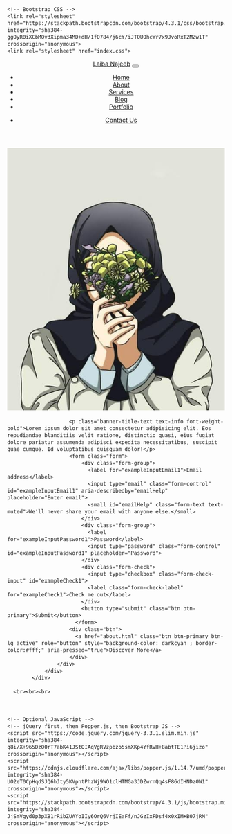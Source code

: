 <!doctype html>
<html lang="en">
  <head>
    <title>Laiba Najeeb</title>
    <!-- Required meta tags -->
    <meta charset="utf-8">
    <meta name="viewport" content="width=device-width, initial-scale=1, shrink-to-fit=no">

    <!-- Bootstrap CSS -->
    <link rel="stylesheet" href="https://stackpath.bootstrapcdn.com/bootstrap/4.3.1/css/bootstrap.min.css" integrity="sha384-ggOyR0iXCbMQv3Xipma34MD+dH/1fQ784/j6cY/iJTQUOhcWr7x9JvoRxT2MZw1T" crossorigin="anonymous">
    <link rel="stylesheet" href="index.css">
  </head>
  <body >
  <!--Navbar-->
  <header class="header_wrapper">
    <nav class="navbar navbar-expand-lg navbar-light fixed-top">
    <a class="navbar-brand font-weight-bold" href="#">Laiba Najeeb</a>
    <button class="navbar-toggler" type="button" data-toggle="collapse" data-target="#navbarNav" aria-controls="navbarNav" aria-expanded="false" aria-label="Toggle navigation">
      <span class="navbar-toggler-icon"></span>
    </button>
    <div class="collapse navbar-collapse justify-content-end" id="navbarNav">
      <ul class="navbar-nav ml-auto ">
        <li class="nav-item">
          <a class="nav-link" href="index.html">Home</a>
        </li>
        <li class="nav-item">
          <a class="nav-link" href="about.html">About</a>
        </li>
        <li class="nav-item">
          <a class="nav-link" href="services.html">Services</a>
        </li>
        <li class="nav-item">
            <a class="nav-link" href="blog.html">Blog</a>
          </li>
          <li class="nav-item">
            <a class="nav-link" href="portfolio.html">Portfolio</a>
          </li>
      </ul>
      <ul class="navbar-nav">
        <li class="nav-item text-center">
            <a class="nav-link learn-more-btn" href="contact.html">Contact Us</a>
        </li>
    </ul>
    </div>
  </nav>
</header>
<!--Navbar end-->
        <!-- banner wrapper -->
        <section class="banner_wrapper">
            <div class="container">
                <div class="row align-items-center">
                    <div class="col-md-6 header-img-section">
                        <img src="l.jpeg" alt="banner" class="img-fluid">
                    </div>
                    <div class="col-md-6 my-md-0 text-center text-md-start">
                    
                    
                        <p class="banner-title-text text-info font-weight-bold">Lorem ipsum dolor sit amet consectetur adipisicing elit. Eos repudiandae blanditiis velit ratione, distinctio quasi, eius fugiat dolore pariatur assumenda adipisci expedita necessitatibus, suscipit quae cumque. Id voluptatibus quisquam dolor!</p>
                        <form class="form">
                            <div class="form-group">
                              <label for="exampleInputEmail1">Email address</label>
                              <input type="email" class="form-control" id="exampleInputEmail1" aria-describedby="emailHelp" placeholder="Enter email">
                              <small id="emailHelp" class="form-text text-muted">We'll never share your email with anyone else.</small>
                            </div>
                            <div class="form-group">
                              <label for="exampleInputPassword1">Password</label>
                              <input type="password" class="form-control" id="exampleInputPassword1" placeholder="Password">
                            </div>
                            <div class="form-check">
                              <input type="checkbox" class="form-check-input" id="exampleCheck1">
                              <label class="form-check-label" for="exampleCheck1">Check me out</label>
                            </div>
                            <button type="submit" class="btn btn-primary">Submit</button>
                          </form>
                        <div class="btn">
                          <a href="about.html" class="btn btn-primary btn-lg active" role="button" style="background-color: darkcyan ; border-color:#fff;" aria-pressed="true">Discover More</a>
                        </div>
                    </div>
                </div>
            </div>
            
      <br><br><br>
      
      

    <!-- Optional JavaScript -->
    <!-- jQuery first, then Popper.js, then Bootstrap JS -->
    <script src="https://code.jquery.com/jquery-3.3.1.slim.min.js" integrity="sha384-q8i/X+965DzO0rT7abK41JStQIAqVgRVzpbzo5smXKp4YfRvH+8abtTE1Pi6jizo" crossorigin="anonymous"></script>
    <script src="https://cdnjs.cloudflare.com/ajax/libs/popper.js/1.14.7/umd/popper.min.js" integrity="sha384-UO2eT0CpHqdSJQ6hJty5KVphtPhzWj9WO1clHTMGa3JDZwrnQq4sF86dIHNDz0W1" crossorigin="anonymous"></script>
    <script src="https://stackpath.bootstrapcdn.com/bootstrap/4.3.1/js/bootstrap.min.js" integrity="sha384-JjSmVgyd0p3pXB1rRibZUAYoIIy6OrQ6VrjIEaFf/nJGzIxFDsf4x0xIM+B07jRM" crossorigin="anonymous"></script>
  </body>
</html>
